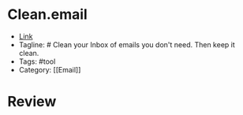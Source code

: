 # Clean.email
- [Link](https://clean.email)
- Tagline: # Clean your Inbox of emails you don't need. Then keep it clean.
- Tags: #tool
- Category: [[Email]]

# Review
